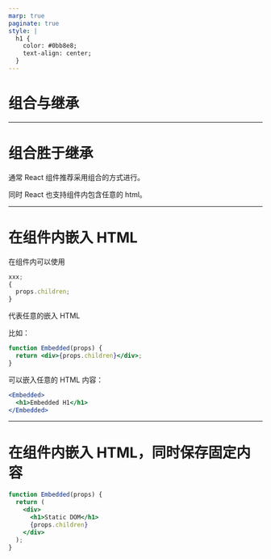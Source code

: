 ```yaml
---
marp: true
paginate: true
style: |
  h1 {
    color: #0bb8e8;
    text-align: center;
  }
---
```


# 组合与继承

---

# 组合胜于继承

通常 React 组件推荐采用组合的方式进行。

同时 React 也支持组件内包含任意的 html。

---

# 在组件内嵌入 HTML

在组件内可以使用

```jsx
xxx;
{
  props.children;
}
```

代表任意的嵌入 HTML

比如：

```jsx
function Embedded(props) {
  return <div>{props.children}</div>;
}
```

可以嵌入任意的 HTML 内容：

```jsx
<Embedded>
  <h1>Embedded H1</h1>
</Embedded>
```

---

# 在组件内嵌入 HTML，同时保存固定内容

```jsx
function Embedded(props) {
  return (
    <div>
      <h1>Static DOM</h1>
      {props.children}
    </div>
  );
}
```

